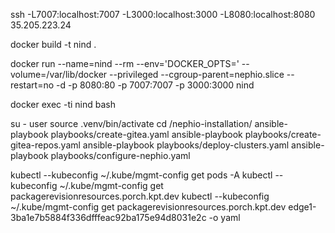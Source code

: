 ssh -L7007:localhost:7007 -L3000:localhost:3000 -L8080:localhost:8080 35.205.223.24

docker build -t nind .

docker run --name=nind --rm --env='DOCKER_OPTS=' --volume=/var/lib/docker --privileged   --cgroup-parent=nephio.slice --restart=no -d -p 8080:80 -p 7007:7007 -p 3000:3000 nind

docker exec -ti nind bash

su - user
source .venv/bin/activate
cd /nephio-installation/
ansible-playbook playbooks/create-gitea.yaml
ansible-playbook playbooks/create-gitea-repos.yaml
ansible-playbook playbooks/deploy-clusters.yaml
ansible-playbook playbooks/configure-nephio.yaml


kubectl --kubeconfig ~/.kube/mgmt-config get pods -A
kubectl --kubeconfig ~/.kube/mgmt-config get packagerevisionresources.porch.kpt.dev
kubectl --kubeconfig ~/.kube/mgmt-config get packagerevisionresources.porch.kpt.dev edge1-3ba1e7b5884f336dfffeac92ba175e94d8031e2c -o yaml